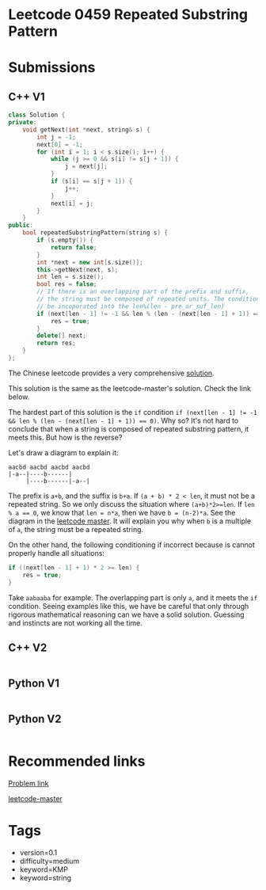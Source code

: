 # Leetcode 0459 Repeated Substring Pattern

# Submissions

## C++ V1

```C++
class Solution {
private:
    void getNext(int *next, string& s) {
        int j = -1;
        next[0] = -1;
        for (int i = 1; i < s.size(); i++) {
            while (j >= 0 && s[i] != s[j + 1]) {
                j = next[j];
            }
            if (s[i] == s[j + 1]) {
                j++;
            }
            next[i] = j;
        }
    }
public:
    bool repeatedSubstringPattern(string s) {
        if (s.empty()) {
            return false;
        }
        int *next = new int[s.size()];
        this->getNext(next, s);
        int len = s.size();
        bool res = false;
        // If there is an overlapping part of the prefix and suffix,
        // the string must be composed of repeated units. The condition can 
        // be incoporated into the len%(len - pre_or_suf_len)
        if (next[len - 1] != -1 && len % (len - (next[len - 1] + 1)) == 0) {
            res = true;
        }
        delete[] next;
        return res;
    }
};
```

The Chinese leetcode provides a very comprehensive [solution](https://leetcode.cn/problems/repeated-substring-pattern/solutions/386481/zhong-fu-de-zi-zi-fu-chuan-by-leetcode-solution/).

This solution is the same as the leetcode-master's solution. Check the link below.

The hardest part of this solution is the `if` condition `if (next[len - 1] != -1 && len % (len - (next[len - 1] + 1)) == 0)`. Why so? It's not hard to conclude that when a string is composed of repeated substring pattern, it meets this. But how is the reverse?

Let's draw a diagram to explain it:

```
aacbd aacbd aacbd aacbd
|-a--|----b------|
     |----b------|-a--|
```

The prefix is `a+b`, and the suffix is `b+a`. If `(a + b) * 2 < len`, it must not be a repeated string. So we only discuss the situation where `(a+b)*2>=len`. If `len % a == 0`, we know that `len = n*a`, then we have `b = (n-2)*a`. See the diagram in the [leetcode master](https://github.com/youngyangyang04/leetcode-master/blob/master/problems/0459.%E9%87%8D%E5%A4%8D%E7%9A%84%E5%AD%90%E5%AD%97%E7%AC%A6%E4%B8%B2.md). It will explain you why when `b` is a multiple of `a`, the string must be a repeated string.

On the other hand, the following conditioning if incorrect because is cannot properly handle all situations:

```C++
if ((next[len - 1] + 1) * 2 >= len) {
    res = true;
}
```

Take `aabaaba` for example. The overlapping part is only `a`, and it meets the `if` condition. Seeing examples like this, we have be careful that only through rigorous mathematical reasoning can we have a solid solution. Guessing and instincts are not working all the time.


## C++ V2

```C++
```



## Python V1

```python
```



## Python V2

```python

```





# Recommended links

[Problem link](https://leetcode.com/problems/repeated-substring-pattern/description/?source=submission-noac)

[leetcode-master](https://github.com/youngyangyang04/leetcode-master/blob/master/problems/0459.%E9%87%8D%E5%A4%8D%E7%9A%84%E5%AD%90%E5%AD%97%E7%AC%A6%E4%B8%B2.md)



# Tags

- version=0.1
- difficulty=medium
- keyword=KMP
- keyword=string